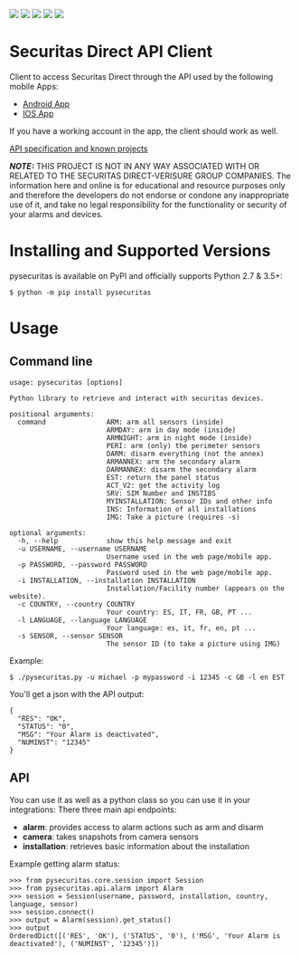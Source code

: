 ![](https://img.shields.io/pypi/v/pysecuritas) ![](https://img.shields.io/pypi/pyversions/pysecuritas.svg) ![](https://pypi.org/project/pysecuritas/) ![](https://img.shields.io/pypi/dm/pysecuritas) ![](https://img.shields.io/github/license/Cebeerre/pysecuritas)

# Securitas Direct API Client

Client to access Securitas Direct through the API used by the following mobile Apps:

- [Android App](https://play.google.com/store/apps/details?id=com.securitasdirect.android.mycontrol&hl=en&gl=US)
- [IOS App](https://apps.apple.com/es/app/my-verisure-securitas-direct/id385076046)

If you have a working account in the app, the client should work as well.

[API specification and known projects](https://github.com/Cebeerre/SecuritasDirectAPI)

**_NOTE:_** THIS PROJECT IS NOT IN ANY WAY ASSOCIATED WITH OR RELATED TO THE SECURITAS DIRECT-VERISURE GROUP COMPANIES. The information here and online is for educational and resource purposes only and therefore the developers do not endorse or condone any inappropriate use of it, and take no legal responsibility for the functionality or security of your alarms and devices.

# Installing and Supported Versions
pysecuritas is available on PyPI and officially supports Python 2.7 & 3.5+:

`$ python -m pip install pysecuritas`

# Usage
## Command line
```
usage: pysecuritas [options]

Python library to retrieve and interact with securitas devices.

positional arguments:
  command               ARM: arm all sensors (inside)
                        ARMDAY: arm in day mode (inside)
                        ARMNIGHT: arm in night mode (inside)
                        PERI: arm (only) the perimeter sensors
                        DARM: disarm everything (not the annex)
                        ARMANNEX: arm the secondary alarm
                        DARMANNEX: disarm the secondary alarm
                        EST: return the panel status
                        ACT_V2: get the activity log
                        SRV: SIM Number and INSTIBS
                        MYINSTALLATION: Sensor IDs and other info
                        INS: Information of all installations
                        IMG: Take a picture (requires -s)

optional arguments:
  -h, --help            show this help message and exit
  -u USERNAME, --username USERNAME
                        Username used in the web page/mobile app.
  -p PASSWORD, --password PASSWORD
                        Password used in the web page/mobile app.
  -i INSTALLATION, --installation INSTALLATION
                        Installation/Facility number (appears on the website).
  -c COUNTRY, --country COUNTRY
                        Your country: ES, IT, FR, GB, PT ...
  -l LANGUAGE, --language LANGUAGE
                        Your language: es, it, fr, en, pt ...
  -s SENSOR, --sensor SENSOR
                        The sensor ID (to take a picture using IMG)
```

Example:

`$ ./pysecuritas.py -u michael -p mypassword -i 12345 -c GB -l en EST`

You'll get a json with the API output:

```
{
  "RES": "OK",
  "STATUS": "0",
  "MSG": "Your Alarm is deactivated",
  "NUMINST": "12345"
}
```

## API
You can use it as well as a python class so you can use it in your integrations:
There three main api endpoints:
- **alarm**: provides access to alarm actions such as arm and disarm
- **camera**: takes snapshots from camera sensors
- **installation**: retrieves basic information about the installation

Example getting alarm status: 
```
>>> from pysecuritas.core.session import Session
>>> from pysecuritas.api.alarm import Alarm
>>> session = Session(username, password, installation, country, language, sensor)
>>> session.connect()
>>> output = Alarm(session).get_status()
>>> output
OrderedDict([('RES', 'OK'), ('STATUS', '0'), ('MSG', 'Your Alarm is deactivated'), ('NUMINST', '12345')])
```
